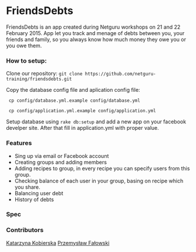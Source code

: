 # FriendsDebts
FriendsDebts is an app created during Netguru workshops on 21 and 22 February 2015. App let you track and menage of debts between you, your friends and family, so you always know how much money they owe you or you owe them.

### How to setup:
Clone our repository: `git clone https://github.com/netguru-training/friendsdebts.git`

Copy the database config file and aplication config file: 

` cp config/database.yml.example config/database.yml`

` cp config/application.yml.example config/application.yml`

Setup database using `rake db:setup` and add a new app on your facebook develper site. After that fill in application.yml with proper value.

### Features
* Sing up via email or Facebook account
* Creating groups and adding members
* Adding recipes to group, in every recipe you can specify users from this group.
* Checking balance of each user in your group, basing on recipe which you share.
* Balancing user debt
* History of debts

### Spec

### Contributors 
[Katarzyna Kobierska](https://github.com/kradydal)
[Przemysław Fałowski](https://github.com/przemkow)
